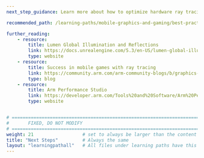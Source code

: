 ```yaml
---
next_step_guidance: Learn more about how to optimize hardware ray tracing Lumen performance on Android devices.

recommended_path: /learning-paths/mobile-graphics-and-gaming/best-practices-for-hwrt-lumen-performance/

further_reading:
    - resource:
        title: Lumen Global Illumination and Reflections
        link: https://docs.unrealengine.com/5.3/en-US/lumen-global-illumination-and-reflections-in-unreal-engine/
        type: website
    - resource:
        title: Success in mobile games with ray tracing
        link: https://community.arm.com/arm-community-blogs/b/graphics-gaming-and-vr-blog/posts/mobile-gaming-success-with-ray-tracing
        type: blog
    - resource:
        title: Arm Performance Studio 
        link: https://developer.arm.com/Tools%20and%20Software/Arm%20Performance%20Studio
        type: website


# ================================================================================
#       FIXED, DO NOT MODIFY
# ================================================================================
weight: 21                  # set to always be larger than the content in this path, and one more than 'review'
title: "Next Steps"         # Always the same
layout: "learningpathall"   # All files under learning paths have this same wrapper
---
```

